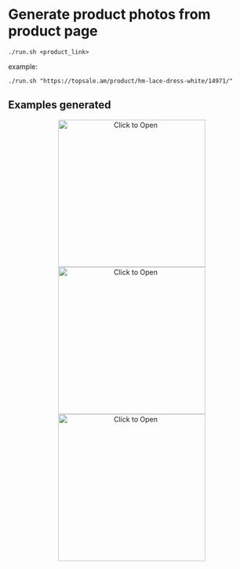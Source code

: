 # Generate product photos from product page

```shell script
./run.sh <product_link>
```
example:
```shell script
./run.sh "https://topsale.am/product/hm-lace-dress-white/14971/"
```

## Examples generated
<p align="center">
  <img src="examples/846e6ff61e4a9a558f7eMust_Haves_Emblem_Tee_White_ED7272_21_model.png" height="300" width="300" title="Click to Open">
  <img src="examples/106368865_2384585271841445_6638484179430715958_n.png" height="300" width="300" title="Click to Open">
  <img src="examples/bf8662ce483d96871fb4Untitled-1.png" height="300" width="300" title="Click to Open">
</p>
